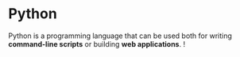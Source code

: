 # Python

Python is a programming language that can be used both for writing **command-line scripts** or building **web applications**.
!
